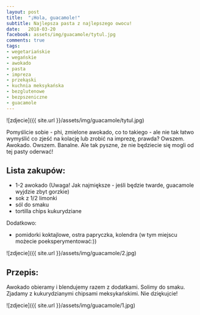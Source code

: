 ```yaml
---
layout: post
title:  "¡Hola, guacamole!"
subtitle: Najlepsza pasta z najlepszego owocu!
date:   2018-03-20
facebook: assets/img/guacamole/tytul.jpg
comments: true
tags:
- wegetariańskie
- wegańskie
- awokado
- pasta
- impreza
- przekąski
- kuchnia meksykańska
- bezglutenowe
- bezpszeniczne
- guacamole
---
```


![zdjecie]({{ site.url }}/assets/img/guacamole/tytul.jpg)

Pomyślicie sobie - phi, zmielone awokado, co to takiego - ale nie tak łatwo wymyślić co zjeść na kolację lub zrobić na imprezę, prawda? Owszem. Awokado. Owszem. Banalne. Ale tak pyszne, że nie będziecie się mogli od tej pasty oderwać!

## Lista zakupów:

* 1-2 awokado (Uwaga! Jak najmiększe - jeśli będzie twarde, guacamole wyjdzie zbyt gorzkie)
* sok z 1/2 limonki 
* sól do smaku
* tortilla chips kukurydziane

Dodatkowo:
* pomidorki koktajlowe, ostra papryczka, kolendra (w tym miejscu możecie poeksperymentować:))

![zdjecie]({{ site.url }}/assets/img/guacamole/2.jpg)

## Przepis:

Awokado obieramy i blendujemy razem z dodatkami. Solimy do smaku. Zjadamy z kukurydzianymi chipsami meksykańskimi. Nie dziękujcie!

![zdjecie]({{ site.url }}/assets/img/guacamole/1.jpg)
